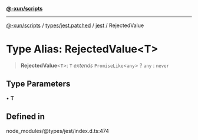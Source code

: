 [**@-xun/scripts**](../../../../../README.md)

***

[@-xun/scripts](../../../../../README.md) / [types/jest.patched](../../../README.md) / [jest](../README.md) / RejectedValue

# Type Alias: RejectedValue\<T\>

> **RejectedValue**\<`T`\>: `T` *extends* `PromiseLike`\<`any`\> ? `any` : `never`

## Type Parameters

• **T**

## Defined in

node\_modules/@types/jest/index.d.ts:474
